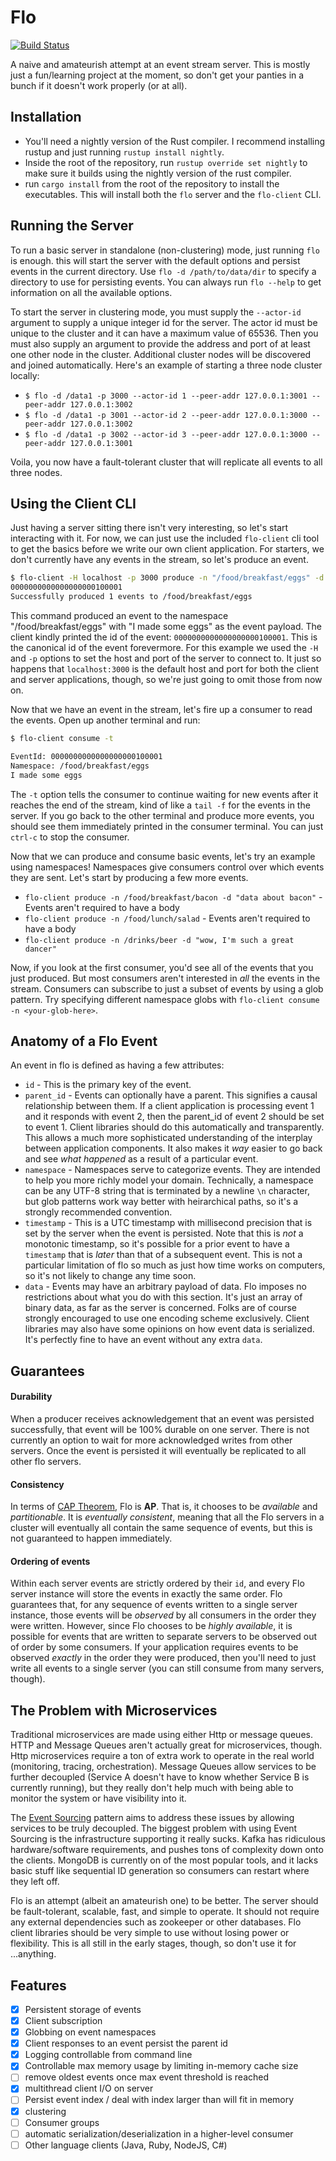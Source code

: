Flo
=======

[![Build Status](https://travis-ci.org/psFried/flo.svg?branch=master)](https://travis-ci.org/psFried/flo)

A naive and amateurish attempt at an event stream server. This is mostly just a fun/learning project at the moment, so don't get your panties in a bunch if it doesn't work properly (or at all).

Installation
------------

- You'll need a nightly version of the Rust compiler. I recommend installing rustup and just running `rustup install nightly`.
- Inside the root of the repository, run `rustup override set nightly` to make sure it builds using the nightly version of the rust compiler.
- run `cargo install` from the root of the repository to install the executables. This will install both the `flo` server and the `flo-client` CLI.

## Running the Server

To run a basic server in standalone (non-clustering) mode, just running `flo` is enough. this will start the server with the default options and persist events in the current directory. Use `flo -d /path/to/data/dir` to specify a directory to use for persisting events. You can always run `flo --help` to get information on all the available options.

To start the server in clustering mode, you must supply the `--actor-id` argument to supply a unique integer id for the server. The actor id must be unique to the cluster and it can have a maximum value of 65536. Then you must also supply an argument to provide the address and port of at least one other node in the cluster. Additional cluster nodes will be discovered and joined automatically. Here's an example of starting a three node cluster locally:

- `$ flo -d /data1 -p 3000 --actor-id 1 --peer-addr 127.0.0.1:3001 --peer-addr 127.0.0.1:3002`
- `$ flo -d /data1 -p 3001 --actor-id 2 --peer-addr 127.0.0.1:3000 --peer-addr 127.0.0.1:3002`
- `$ flo -d /data1 -p 3002 --actor-id 3 --peer-addr 127.0.0.1:3000 --peer-addr 127.0.0.1:3001`

Voila, you now have a fault-tolerant cluster that will replicate all events to all three nodes.

## Using the Client CLI

Just having a server sitting there isn't very interesting, so let's start interacting with it. For now, we can just use the included `flo-client` cli tool to get the basics before we write our own client application. For starters, we don't currently have any events in the stream, so let's produce an event.

```bash
$ flo-client -H localhost -p 3000 produce -n "/food/breakfast/eggs" -d "I made some eggs"
0000000000000000000100001
Successfully produced 1 events to /food/breakfast/eggs
```

This command produced an event to the namespace "/food/breakfast/eggs" with "I made some eggs" as the event payload. The client kindly printed the id of the event: `0000000000000000000100001`. This is the canonical id of the event forevermore. For this example we used the `-H` and `-p` options to set the host and port of the server to connect to. It just so happens that `localhost:3000` is the default host and port for both the client and server applications, though, so we're just going to omit those from now on.

Now that we have an event in the stream, let's fire up a consumer to read the events. Open up another terminal and run:
```bash
$ flo-client consume -t

EventId: 0000000000000000000100001
Namespace: /food/breakfast/eggs
I made some eggs
```

The `-t` option tells the consumer to continue waiting for new events after it reaches the end of the stream, kind of like a `tail -f` for the events in the server. If you go back to the other terminal and produce more events, you should see them immediately printed in the consumer terminal. You can just `ctrl-c` to stop the consumer.

Now that we can produce and consume basic events, let's try an example using namespaces! Namespaces give consumers control over which events they are sent. Let's start by producing a few more events.

- `flo-client produce -n /food/breakfast/bacon -d "data about bacon"` - Events aren't required to have a body
- `flo-client produce -n /food/lunch/salad` - Events aren't required to have a body
- `flo-client produce -n /drinks/beer -d "wow, I'm such a great dancer"` 

Now, if you look at the first consumer, you'd see all of the events that you just produced. But most consumers aren't interested in _all_ the events in the stream. Consumers can subscribe to just a subset of events by using a glob pattern. Try specifying different namespace globs with `flo-client consume -n <your-glob-here>`.

Anatomy of a Flo Event
----------------------

An event in flo is defined as having a few attributes:
- `id` - This is the primary key of the event.
- `parent_id` - Events can optionally have a parent. This signifies a causal relationship between them. If a client application is processing event 1 and it responds with event 2, then the parent_id of event 2 should be set to event 1. Client libraries should do this automatically and transparently. This allows a much more sophisticated understanding of the interplay between application components. It also makes it _way_ easier to go back and see _what happened_ as a result of a particular event.
- `namespace` - Namespaces serve to categorize events. They are intended to help you more richly model your domain. Technically, a namespace can be any UTF-8 string that is terminated by a newline `\n` character, but glob patterns work way better with heirarchical paths, so it's a strongly recommended convention.
- `timestamp` - This is a UTC timestamp with millisecond precision that is set by the server when the event is persisted. Note that this is _not_ a monotonic timestamp, so it's possible for a prior event to have a `timestamp` that is _later_ than that of a subsequent event. This is not a particular limitation of flo so much as just how time works on computers, so it's not likely to change any time soon.
- `data` - Events may have an arbitrary payload of data. Flo imposes no restrictions about what you do with this section. It's just an array of binary data, as far as the server is concerned. Folks are of course strongly encouraged to use one encoding scheme exclusively. Client libraries may also have some opinions on how event data is serialized. It's perfectly fine to have an event without any extra `data`. 

## Guarantees

#### Durability

When a producer receives acknowledgement that an event was persisted successfully, that event will be 100% durable on one server. There is not currently an option to wait for more acknowledged writes from other servers. Once the event is persisted it will eventually be replicated to all other flo servers.

#### Consistency

In terms of [CAP Theorem](https://en.wikipedia.org/wiki/CAP_theorem), Flo is **AP**. That is, it chooses to be  _available_ and _partitionable_. It is _eventually consistent_, meaning that all the Flo servers in a cluster will eventually all contain the same sequence of events, but this is not guaranteed to happen immediately.

#### Ordering of events

Within each server events are strictly ordered by their `id`, and every Flo server instance will store the events in exactly the same order. Flo guarantees that, for any sequence of events written to a single server instance, those events will be _observed_ by all consumers in the order they were written. However, since Flo chooses to be _highly available_, it is possible for events that are written to separate servers to be observed out of order by some consumers. If your application requires events to be observed _exactly_ in the order they were produced, then you'll need to just write all events to a single server (you can still consume from many servers, though).


## The Problem with Microservices

Traditional microservices are made using either Http or message queues. HTTP and Message Queues aren't actually great for microservices, though. Http microservices require a ton of extra work to operate in the real world (monitoring, tracing, orchestration). Message Queues allow services to be further decoupled (Service A doesn't have to know whether Service B is currently running), but they really don't help much with being able to monitor the system or have visibility into it.

The [Event Sourcing](https://martinfowler.com/eaaDev/EventSourcing.html) pattern aims to address these issues by allowing services to be truly decoupled. The biggest problem with using Event Sourcing is the infrastructure supporting it really sucks. Kafka has ridiculous hardware/software requirements, and pushes tons of complexity down onto the clients. MongoDB is currently on of the most popular tools, and it lacks basic stuff like sequential ID generation so consumers can restart where they left off.

Flo is an attempt (albeit an amateurish one) to be better. The server should be fault-tolerant, scalable, fast, and simple to operate. It should not require any external dependencies such as zookeeper or other databases. Flo client libraries should be very simple to use without losing power or flexibility. This is all still in the early stages, though, so don't use it for ...anything.

## Features

- [X] Persistent storage of events
- [X] Client subscription
- [X] Globbing on event namespaces
- [X] Client responses to an event persist the parent id
- [X] Logging controllable from command line
- [X] Controllable max memory usage by limiting in-memory cache size
- [ ] remove oldest events once max event threshold is reached
- [X] multithread client I/O on server
- [ ] Persist event index / deal with index larger than will fit in memory
- [X] clustering
- [ ] Consumer groups
- [ ] automatic serialization/deserialization in a higher-level consumer
- [ ] Other language clients (Java, Ruby, NodeJS, C#)
